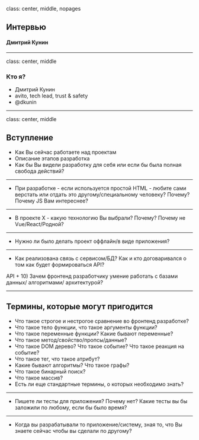 class: center, middle, nopages

<div class="main-title">
  <h2>Интервью</h2>
  <h4>Дмитрий Кунин</h4>
</div>

---
class: center, middle

### Кто я?

- Дмитрий Кунин
- avito, tech lead, trust & safety
- @dkunin

---

class: center, middle

## Вступление
- Как Вы сейчас работаете над проектам
- Описание этапов разработка
- Как бы Вы видели разработку для себя или если бы была полная свобода действий?

---
- При разработке - если используется простой HTML - любите сами верстать или отдать это другому/специальному человеку? Почему? Почему JS Вам интереснее?

---

- В проекте X - какую технологию Вы выбрали? Почему? Почему не Vue/React/Родной?

---

- Нужно ли было делать проект оффлайн/в виде приложения?

---


- Как реализована связь с сервисом/БД? Как и кто договаривался о том как будет формироваться API?

API + 10) Зачем фронтенд разработчику умение работать с базами данных/ алгоритмами/ архитектурой?

---

## Термины, которые могут пригодится

- Что такое строгое и нестрогое сравнение во фронтенд разработке?
- Что такое тело функции, что такое аргументы функции?
- Что такое переменные функции? Какие бывают переменные?
- Что такое метод/свойство/пропсы/данные?
- Что такое DOM дерево? Что такое событие? Что такое реакция на событие?
- Что такое тег, что такое атрибут?
- Какие бывают алгоритмы? Что такое графы?
- Что такое бинарный поиск?
- Что такое массив?
- Есть ли еще стандартные термины, о которых необходимо знать?


---

- Пишете ли тесты для приложения? Почему нет? Какие тесты вы бы заложили по любому, если бы было время?

---

- Когда вы разрабатывали то приложение/систему, зная то, что Вы знаете сейчас чтобы вы сделали по другому?
